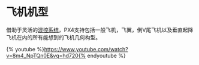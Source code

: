 # 飞机机型

借助于灵活的[混控系统](../2_Concepts/mixingand_actuators.md)，PX4支持包括一般飞机，飞翼，倒V尾飞机以及垂直起降飞机在内的所有能想到的飞机几何构型。

{% youtube %}https://www.youtube.com/watch?v=8m4_NpTQn0E&vq=hd720{% endyoutube %}